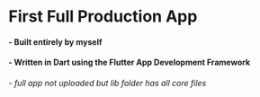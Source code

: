 # First Full Production App 
#### - Built entirely by myself
#### - Written in Dart using the Flutter App Development Framework
###### - full app not uploaded but lib folder has all core files
